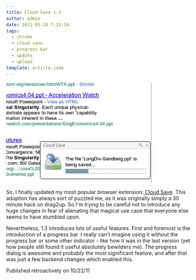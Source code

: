 ```yaml
---
title: Cloud Save 1.3
author: admin
date: 2011-05-10 7:23:34
tags: 
  - chrome
  - cloud save
  - progress bar
  - update
  - upload
template: article.jade
---
```


[![](Screenshot-14.png "Screenshot-14")](Screenshot-14.png)

So, I finally updated my most popular browser extension:[ Cloud Save](https://chrome.google.com/webstore/detail/omiekjeapoonbhiemenfoccbdpeagdah). This adoption has always sort of puzzled me, as it was originally simply a 30 minute hack on drag2up. So I'm trying to be careful not to introduce any huge changes in fear of alienating that magical use case that everyone else seems to have stumbled upon.

Nevertheless, 1.3 introduces lots of useful features. First and foremost is the introduction of a progress bar. I really can't imagine using it without the progress bar or some other indicator - like how it was in the last version (yet how people still found it useful absolutely bewilders me). The progress dialog is awesome and probably the most significant feature, and after that was just a few backend changes which enabled this.

Published retroactively on 10/22/11
